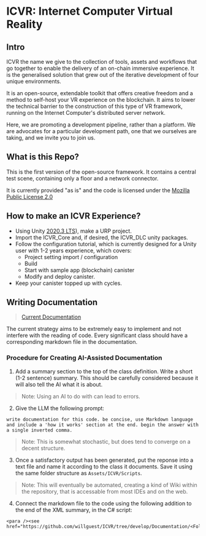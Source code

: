 # ICVR: Internet Computer Virtual Reality 

## Intro 

ICVR the name we give to the collection of tools, assets and workflows that go together to enable the delivery of an on-chain immersive experience. It is the generalised solution that grew out of the iterative development of four unique environments.

It is an open-source, extendable toolkit that offers creative freedom and a method to self-host your VR experience on the blockchain. It aims to lower the technical barrier to the construction of this type of VR framework, running on the Internet Computer's distributed server network.

Here, we are promoting a development pipeline, rather than a platform. We are advocates for a particular development path, one that we ourselves are taking, and we invite you to join us.

## What is this Repo?

This is the first version of the open-source framework. It contains a central test scene, containing only a floor and a network connector.

It is currently provided "as is" and the code is licensed under the [Mozilla Public License 2.0](https://www.mozilla.org/en-US/MPL/2.0/FAQ/)

## How to make an ICVR Experience?

- Using Unity [2020.3 LTS](unityhub://2020.3.48f1/b805b124c6b7)), make a URP project.
- Import the ICVR_Core and, if desired, the ICVR_DLC unity packages.
- Follow the configuration tutorial, which is currently designed for a Unity user with 1-2 years experience, which covers:
    * Project setting import / configuration    
    * Build    
    * Start with sample app (blockchain) canister    
    * Modify and deploy canister.    
- Keep your canister topped up with cycles.




## Writing Documentation

>[Current Documentation](https://github.com/willguest/ICVR/tree/develop/Documentation)

The current strategy aims to be extremely easy to implement and not interfere with the reading of code.  Every significant class should have a corresponding markdown file in the documentation.


### Procedure for Creating AI-Assisted Documentation 

1. Add a summary section to the top of the class definition. Write a short (1-2 sentence) summary. This should be carefully considered because it will also tell the AI what it is about. 
> Note: Using an AI to do with can lead to errors.


2. Give the LLM the following prompt:
```
write documentation for this code. be concise, use Markdown language and include a 'how it works' section at the end. begin the answer with a single inverted comma.
```
> Note: This is somewhat stochastic, but does tend to converge on a decent structure.


3. Once a satisfactory output has been generated, put the reponse into a text file and name it according to the class it documents. Save it using the same folder structure as `Assets/ICVR/Scripts`.
> Note: This will eventually be automated, creating a kind of Wiki within the repository, that is accessable from most IDEs and on the web.


4. Connect the markdown file to the code using the following addition to the end of the XML summary, in the C# script:
```
<para /><see href="https://github.com/willguest/ICVR/tree/develop/Documentation/<Folder>/<ClassName>.md"/>
```





